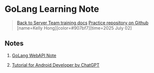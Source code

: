 # GoLang Learning Note

> [Back to Server Team training docs](https://confluence.tutk.com/display/RDWEB/%5BDIR%5D+Training)
> [Practice repository on Github](https://github.com/boxjellyfisha/FirstGoLangLearning/tree/master)
> [name=Kelly Hong][color=#907bf7][time=2025 July 02]

## Notes

1. [GoLang WebAPI Note](https://codimd.tutk.com/GZaowtCUSx-h1Q4wkiO2oA)

2. [Tutorial for Android Developer by ChatGPT](https://codimd.tutk.com/HpoDPcC1RseihInlmReAGw)
